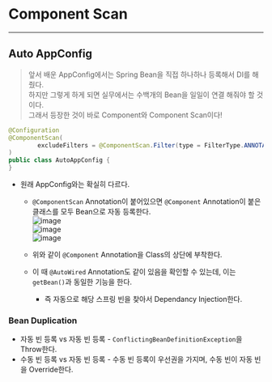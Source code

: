 # Component Scan
---
## Auto AppConfig
> 앞서 배운 AppConfig에서는 Spring Bean을 직접 하나하나 등록해서 DI를 해줬다.  
> 하지만 그렇게 하게 되면 실무에서는 수백개의 Bean을 일일이 연결 해줘야 할 것이다.  
> 그래서 등장한 것이 바로 Component와 Component Scan이다!  
```java
@Configuration
@ComponentScan(
        excludeFilters = @ComponentScan.Filter(type = FilterType.ANNOTATION, classes = Configuration.class)
)
public class AutoAppConfig {
}
```
- 원래 AppConfig와는 확실히 다르다. 
  - ```@ComponentScan``` Annotation이 붙어있으면 ```@Component``` Annotation이 붙은 클래스를 모두 Bean으로 자동 등록한다.  
  ![image](https://user-images.githubusercontent.com/71700079/149525744-77ac9ea6-aad1-49e5-8910-e5bfb534b34b.png)  
  ![image](https://user-images.githubusercontent.com/71700079/149525783-cc2fcc57-13c0-492e-aebb-611de6ca486c.png)  
  ![image](https://user-images.githubusercontent.com/71700079/149525819-c9dcbc01-4b65-4352-a726-1655b8dc79eb.png)  
  
  - 위와 같이 ```@Component``` Annotation을 Class의 상단에 부착한다.
  - 이 때 ```@AutoWired``` Annotation도 같이 있음을 확인할 수 있는데, 이는 ```getBean()```과 동일한 기능을 한다.
    - 즉 자동으로 해당 스프링 빈을 찾아서 Dependancy Injection한다.
 
### Bean Duplication
- 자동 빈 등록 vs 자동 빈 등록
        - ```ConflictingBeanDefinitionException```을 Throw한다.
- 수동 빈 등록 vs 자동 빈 등록
        - 수동 빈 등록이 우선권을 가지며, 수동 빈이 자동 빈을 Override한다.
